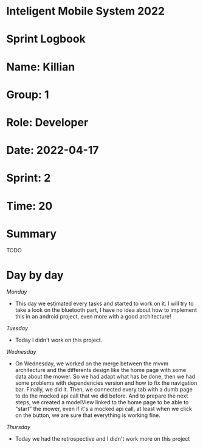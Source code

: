 #
# **Inteligent Mobile System 2022**
#
#
#
# **Sprint Logbook**
# **Name:	Killian**
# **Group:	1**
# **Role:	Developer**
# **Date:	2022-04-17**
# **Sprint: 	2**
# **Time: 	20**
#
# **Summary**
TODO

# **Day by day**
*Monday*
- This day we estimated every tasks and started to work on it. I will try to take a look on the bluetooth part, I have no idea about how to implement this in an android project, even more with a good architecture!

*Tuesday*
- Today I didn't work on this project.

*Wednesday*
- On Wednesday, we worked on the merge between the mvvm architecture and the differents design like the home page with some data about the mower. So we had adapt what has be done, then we had some problems with dependencies version and how to fix the navigation bar. Finally, we did it. Then, we connected every tab with a dumb page to do the mocked api call that we did before. And to prepare the next steps, we created a modelView linked to the home page to be able to "start" the mower, even if it's a mocked api call, at least when we click on the button, we are sure that everything is working fine. 

*Thursday*
- Today we had the retrospective and I didn't work more on this project

